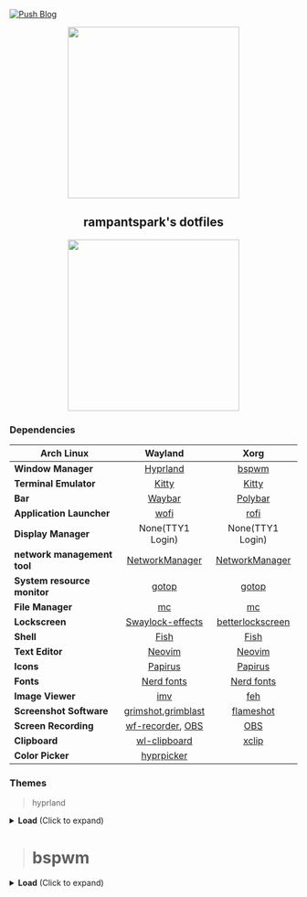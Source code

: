 [![Push Blog](https://github.com/ruixi-rebirth/flakes/actions/workflows/push_blog.yml/badge.svg)](https://ruixi-rebirth.github.io) 

<p align="center"><img src="https://user-images.githubusercontent.com/96a9aca845b596ccc858eec33c4fbd48.png" width=300px></p>
<h2 align="center">rampantspark's dotfiles</h2>
<p align="center"><img src="https://user-images.githubusercontent.com/75824585/196195007-ecebb290-2c6b-4fab-9e1e-2dbb12f7eb44.png" width=300px></p>


### Dependencies
|**Arch Linux**|Wayland|Xorg|
| - | :--: | :--: |
|**Window Manager**|[Hyprland](https://github.com/hyprwm/Hyprland)|[bspwm](https://github.com/baskerville/bspwm)|
|**Terminal Emulator**|[Kitty](https://github.com/kovidgoyal/kitty)|[Kitty](https://github.com/kovidgoyal/kitty)|
|**Bar**|[Waybar](https://github.com/Alexays/Waybar)|[Polybar](https://github.com/polybar/polybar)|
|**Application Launcher**|[wofi](https://github.com/lbonn/rofi)|[rofi](https://github.com/polybar/polybar)|
|**Display Manager**|None(TTY1 Login)|None(TTY1 Login)|
|**network management tool**|[NetworkManager](https://networkmanager.dev/)|[NetworkManager](https://networkmanager.dev/)|
|**System resource monitor**|[gotop](https://github.com/aristocratos/btop)|[gotop](https://github.com/aristocratos/btop)|
|**File Manager**|[mc](https://github.com/ranger/ranger)|[mc](https://github.com/ranger/ranger)|
|**Lockscreen**|[Swaylock-effects](https://github.com/mortie/swaylock-effects)|[betterlockscreen](https://github.com/meskarune/i3lock-fancy)|
|**Shell**|[Fish](https://github.com/fish-shell/fish-shell)|[Fish](https://github.com/fish-shell/fish-shell)|
|**Text Editor**|[Neovim](https://github.com/neovim/neovim)|[Neovim](https://github.com/neovim/neovim)|
|**Icons**|[Papirus](https://github.com/PapirusDevelopmentTeam/papirus-icon-theme)|[Papirus](https://github.com/PapirusDevelopmentTeam/papirus-icon-theme)|
|**Fonts**|[Nerd fonts](https://github.com/ryanoasis/nerd-fonts)|[Nerd fonts](https://github.com/ryanoasis/nerd-fonts)|
|**Image Viewer**|[imv](https://sr.ht/~exec64/imv/)|[feh](https://feh.finalrewind.org/)|
|**Screenshot Software**|[grimshot](https://github.com/swaywm/sway/blob/master/contrib/grimshot),[grimblast](https://github.com/hyprwm/contrib)|[flameshot](https://github.com/flameshot-org/flameshot)|
|**Screen Recording**|[wf-recorder](https://github.com/ammen99/wf-recorder), [OBS](https://obsproject.com)|[OBS](https://obsproject.com)|
|**Clipboard**|[wl-clipboard](https://github.com/bugaevc/wl-clipboard)|[xclip](https://opensource.com/article/19/7/xclip)|
|**Color Picker**|[hyprpicker](https://github.com/hyprwm/hyprpicker)||

### Themes

> hyprland

<details>
<summary><b>Load</b> <span style="font-size:14px;">(Click to expand) </span> </summary>

**catppuccin-light**
![2023-01-12T02:21:59](https://user-images.githubusercontent.com/75824585/211895195-e0a47165-e635-4256-922c-17d7da1ed62e.png)

**catppuccin-dark**
![2023-01-12T03:00:29](https://user-images.githubusercontent.com/75824585/211895280-41d12bfe-453c-41da-a2a6-3f7f483ea8ad.png)

**nord**
![2023-01-17T00:15:22](https://user-images.githubusercontent.com/75824585/212723937-c56200da-52f4-407b-9d8e-428348ed5ed0.png)
</details>

>#  bspwm 

<details>
<summary><b>Load</b> <span style="font-size:14px;">(Click to expand) </span> </summary>

![2023-02-22_21-30](https://user-images.githubusercontent.com/75824585/220659944-7c93802a-2519-4bc1-9c9b-80d6bd81bce9.png)
</details>


